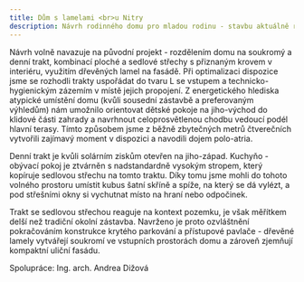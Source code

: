 ```yaml
---
title: Dům s lamelami <br>u Nitry
description: Návrh rodinného domu pro mladou rodinu - stavbu aktuálně realizují částečně svépomocí. Klienti nás oslovili s hotovým projektem pro stavební povolení, který ale výrazně nesplňoval požadavky na rozpočet a nezohledňoval energetiku v návrhu stavebních konstrukcí. Po analýze jsme se dohodli, že se společně vrátíme o krok zpět a nově jsme zadefinovali materiály i architekturu domu. Po optimalizaci dispozice a přetvoření klíčových prvků návrhu do jednodušší podoby jsme velikost domu ze 170 m<sup>2</sup> vytápěné podlahové plochy zmenšili na 130 m<sup>2</sup> a navzdory rozpočtovým limitům vytvořili zajímavé bydlení s vlastní identitou.
---
```

Návrh volně navazuje na původní projekt - rozdělením domu na soukromý a denní trakt, kombinací ploché a sedlové střechy s přiznaným krovem v interiéru, využitím dřevěných lamel na fasádě. Při optimalizaci dispozice jsme se rozhodli trakty uspořádat do tvaru L se vstupem a technicko-hygienickým zázemím v místě jejich propojení. Z energetického hlediska atypické umístění domu (kvůli sousední zástavbě a preferovaným výhledům) nám umožnilo orientovat dětské pokoje na jiho-východ do klidové části zahrady a navrhnout celoprosvětlenou chodbu vedoucí podél hlavní terasy. Tímto způsobem jsme z běžně zbytečných metrů čtverečních vytvořili zajímavý moment v dispozici a navodili dojem polo-atria.

Denní trakt je kvůli solárním ziskům otevřen na jiho-západ. Kuchyňo - obývací pokoj je ztvárněn s nadstandardně vysokým stropem, který kopíruje sedlovou střechu na tomto traktu. Díky tomu jsme mohli do tohoto volného prostoru umístit kubus šatní skříně a spíže, na který se dá vylézt, a pod střešními okny si vychutnat místo na hraní nebo odpočinek.

Trakt se sedlovou střechou reaguje na kontext pozemku, je však měřítkem delší než tradiční okolní zástavba. Navrženo je proto ozvláštnění pokračováním konstrukce krytého parkování a přístupové pavlače - dřevěné lamely vytvářejí soukromí ve vstupních prostorách domu a zároveň zjemňují kompaktní uliční fasádu.

Spolupráce: Ing. arch. Andrea Dižová